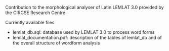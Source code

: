 Contribution to the morphological analyser of Latin LEMLAT 3.0 provided by the CIRCSE Research Centre.

Currently available files:
- lemlat_db.sql: database used by LEMLAT 3.0 to process word forms
- lemlat_documentation.pdf: description of the tables of lemlat_db and of the overall structure of wordform analysis